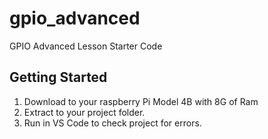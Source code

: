 # gpio_advanced

GPIO Advanced Lesson Starter Code

## Getting Started

1. Download to your raspberry Pi Model 4B with 8G of Ram
2. Extract to your project folder. 
3. Run in VS Code to check project for errors.